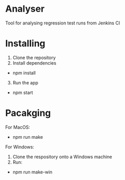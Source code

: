 # Analyser
Tool for analysing regression test runs from Jenkins CI

# Installing
1) Clone the repository
2) Install dependencies
 - npm install
3) Run the app
 - npm start

# Pacakging
For MacOS:
 - npm run make

For Windows:
1) Clone the respository onto a Windows machine
2) Run:
 - npm run make-win
